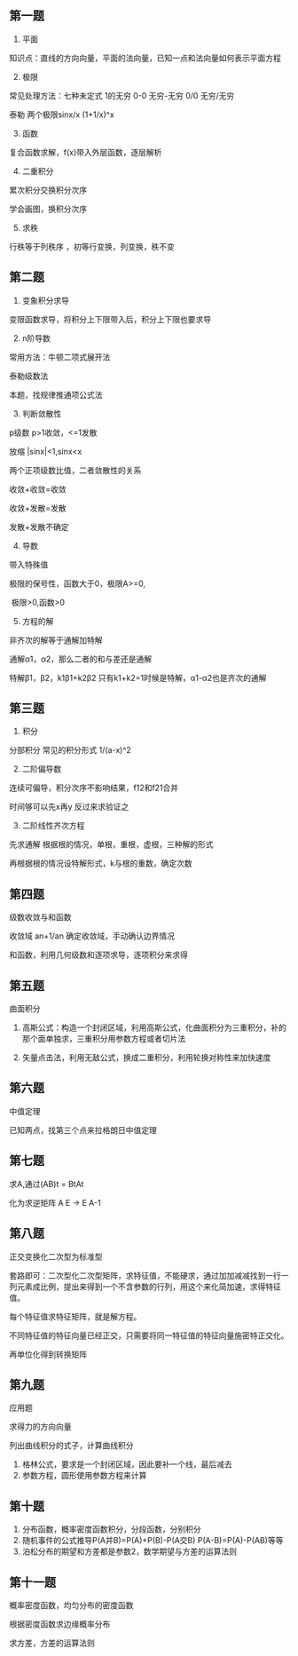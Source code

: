 ## 第一题

1.  平面 

知识点：直线的方向向量，平面的法向量，已知一点和法向量如何表示平面方程

2. 极限

常见处理方法：七种未定式 1的无穷 0-0 无穷-无穷 0/0 无穷/无穷

泰勒 两个极限sinx/x  (1+1/x)^x 

3. 函数

复合函数求解，f(x)带入外层函数，逐层解析

4. 二重积分

累次积分交换积分次序

学会画图，换积分次序

5. 求秩

行秩等于列秩序 ，初等行变换，列变换，秩不变

## 第二题

1. 变象积分求导

变限函数求导，将积分上下限带入后，积分上下限也要求导

2. n阶导数

常用方法：牛顿二项式展开法

泰勒级数法

本题，找规律推通项公式法

3. 判断敛散性

p级数 p>1收敛，<=1发散

放缩 |sinx|<1,sinx<x

两个正项级数比值，二者敛散性的关系

收敛+收敛=收敛

收敛+发散=发散

发散+发散不确定

4. 导数

带入特殊值

极限的保号性，函数大于0，极限A>=0,

​			极限>0,函数>0

5. 方程的解

非齐次的解等于通解加特解

通解α1，α2，那么二者的和与差还是通解

特解β1，β2，k1β1+k2β2  只有k1+k2=1时候是特解，α1-α2也是齐次的通解

## 第三题

1. 积分

分部积分 常见的积分形式 1/(a-x)^2  

2. 二阶偏导数

连续可偏导，积分次序不影响结果，f12和f21合并

时间够可以先x再y 反过来求验证之

3. 二阶线性齐次方程

先求通解 根据根的情况，单根，重根，虚根，三种解的形式

再根据根的情况设特解形式，k与根的重数，确定次数

## 第四题

级数收敛与和函数

收敛域 an+1/an 确定收敛域，手动确认边界情况

和函数，利用几何级数和逐项求导，逐项积分来求得

## 第五题

曲面积分

1. 高斯公式：构造一个封闭区域，利用高斯公式，化曲面积分为三重积分，补的那个面单独求，三重积分用参数方程或者切片法

2. 矢量点击法，利用无敌公式，换成二重积分，利用轮换对称性来加快速度

## 第六题

中值定理

已知两点，找第三个点来拉格朗日中值定理

## 第七题

求A,通过(AB)t = BtAt

化为求逆矩阵 A E ->   E A-1

## 第八题

正交变换化二次型为标准型

套路即可：二次型化二次型矩阵，求特征值，不能硬求，通过加加减减找到一行一列元素成比例，提出来得到一个不含参数的行列，用这个来化简加速，求得特征值。

每个特征值求特征矩阵，就是解方程。

不同特征值的特征向量已经正交，只需要将同一特征值的特征向量施密特正交化。

再单位化得到转换矩阵

## 第九题

应用题

求得力的方向向量

列出曲线积分的式子，计算曲线积分

1. 格林公式，要求是一个封闭区域，因此要补一个线，最后减去
2. 参数方程，圆形使用参数方程来计算

## 第十题

1. 分布函数，概率密度函数积分，分段函数，分别积分
2. 随机事件的公式推导P(A并B)=P(A)+P(B)-P(A交B)  P(A-B)=P(A)-P(AB)等等
3. 泊松分布的期望和方差都是参数2，数学期望与方差的运算法则

## 第十一题

概率密度函数，均匀分布的密度函数

根据密度函数求边缘概率分布

求方差，方差的运算法则

